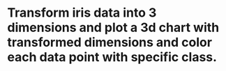 # Transform iris data into 3 dimensions and plot a 3d chart with transformed dimensions and color each data point with specific class.
